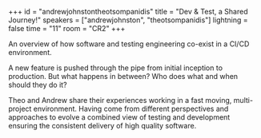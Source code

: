 +++
id = "andrewjohnstontheotsompanidis"
title = "Dev & Test, a Shared Journey!"
speakers = ["andrewjohnston", "theotsompanidis"]
lightning = false
time = "11"
room = "CR2"
+++

An overview of how software and testing engineering co-exist in a CI/CD environment.

A new feature is pushed through the pipe from initial inception to production. But what happens in between? Who does what and when should they do it?

Theo and Andrew share their experiences working in a fast moving, multi-project environment. Having come from different perspectives and approaches to evolve a combined view of testing and development ensuring the consistent delivery of high quality software.